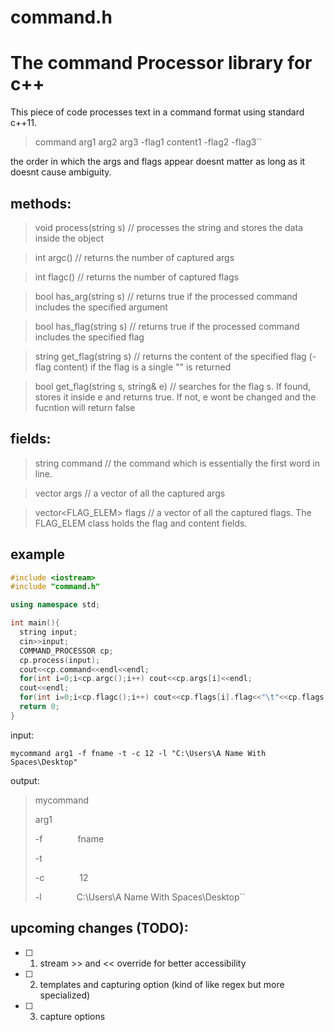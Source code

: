 # command.h
The command Processor library for c++
=================================================
This piece of code processes text in a command format using standard c++11.

>command arg1 arg2 arg3 -flag1 content1 -flag2 -flag3``

the order in which the args and flags appear doesnt matter as long as it doesnt cause ambiguity.

## methods:
>void process(string s) // processes the string and stores the data inside the object

>int argc() // returns the number of captured args

>int flagc() // returns the number of captured flags

>bool has_arg(string s) // returns true if the processed command includes the specified argument

>bool has_flag(string s) // returns true if the processed command includes the specified flag

>string get_flag(string s) // returns the content of the specified flag (-flag content) if the flag is a single "" is returned

>bool get_flag(string s, string& e) // searches for the flag s. If found, stores it inside e and returns true. If not, e wont be changed and the fucntion will return false

## fields:

>string command // the command which is essentially the first word in line.

>vector<string> args // a vector of all the captured args

>vector<FLAG_ELEM> flags // a vector of all the captured flags. The FLAG_ELEM class holds the flag and content fields.

## example
```cpp
#include <iostream>
#include "command.h"

using namespace std;

int main(){
  string input;
  cin>>input;
  COMMAND_PROCESSOR cp;
  cp.process(input);
  cout<<cp.command<<endl<<endl;
  for(int i=0;i<cp.argc();i++) cout<<cp.args[i]<<endl;
  cout<<endl;
  for(int i=0;i<cp.flagc();i++) cout<<cp.flags[i].flag<<"\t"<<cp.flags[i].content<<endl;
  return 0;
}
```
 
input:
  
``mycommand arg1 -f fname -t -c 12 -l "C:\Users\A Name With Spaces\Desktop"``
  
output:
  
>mycommand
>  
> arg1
>  
> -f&emsp;&emsp;&emsp;&emsp;fname
>  
> -t
>  
> -c&emsp;&emsp;&emsp;&emsp;12
>  
> -l&emsp;&emsp;&emsp;&emsp;C:\Users\A Name With Spaces\Desktop``

  
## upcoming changes (TODO):

- [ ] 1. stream >> and << override for better accessibility
- [ ] 2. templates and capturing option (kind of like regex but more specialized)
- [ ] 3. capture options
